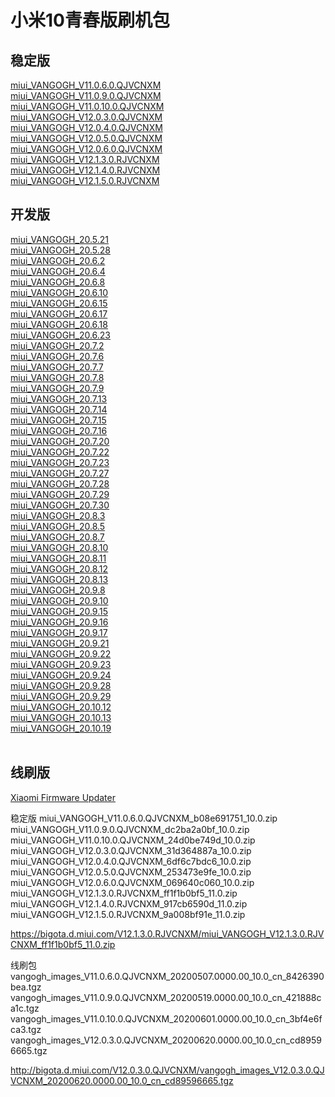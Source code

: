 # 小米10青春版刷机包
<h2>稳定版</h2>

<a href="https://bigota.d.miui.com/V11.0.6.0.QJVCNXM/miui_VANGOGH_V11.0.6.0.QJVCNXM_b08e691751_10.0.zip">miui_VANGOGH_V11.0.6.0.QJVCNXM</a><br>
<a href="https://bigota.d.miui.com/V11.0.9.0.QJVCNXM/miui_VANGOGH_V11.0.9.0.QJVCNXM_dc2ba2a0bf_10.0.zip">miui_VANGOGH_V11.0.9.0.QJVCNXM</a><br>
<a href="https://bigota.d.miui.com/V11.0.10.0.QJVCNXM/miui_VANGOGH_V11.0.10.0.QJVCNXM_24d0be749d_10.0.zip">miui_VANGOGH_V11.0.10.0.QJVCNXM</a><br>
<a href="https://bigota.d.miui.com/V12.0.3.0.QJVCNXM/miui_VANGOGH_V12.0.3.0.QJVCNXM_31d364887a_10.0.zip">miui_VANGOGH_V12.0.3.0.QJVCNXM</a><br>
<a href="https://bigota.d.miui.com/V12.0.4.0.QJVCNXM/miui_VANGOGH_V12.0.4.0.QJVCNXM_6df6c7bdc6_10.0.zip">miui_VANGOGH_V12.0.4.0.QJVCNXM</a><br>
<a href="https://bigota.d.miui.com/V12.0.5.0.QJVCNXM/miui_VANGOGH_V12.0.5.0.QJVCNXM_253473e9fe_10.0.zip">miui_VANGOGH_V12.0.5.0.QJVCNXM</a><br>
<a href="https://bigota.d.miui.com/V12.0.6.0.QJVCNXM/miui_VANGOGH_V12.0.6.0.QJVCNXM_069640c060_10.0.zip">miui_VANGOGH_V12.0.6.0.QJVCNXM</a><br>
<a href="https://bigota.d.miui.com/V12.1.3.0.RJVCNXM/miui_VANGOGH_V12.1.3.0.RJVCNXM_ff1f1b0bf5_11.0.zip">miui_VANGOGH_V12.1.3.0.RJVCNXM</a><br>
<a href="https://bigota.d.miui.com/V12.1.4.0.RJVCNXM/miui_VANGOGH_V12.1.4.0.RJVCNXM_917cb6590d_11.0.zip">miui_VANGOGH_V12.1.4.0.RJVCNXM</a><br>
<a href="https://bigota.d.miui.com/V12.1.5.0.RJVCNXM/miui_VANGOGH_V12.1.5.0.RJVCNXM_9a008bf91e_11.0.zip">miui_VANGOGH_V12.1.5.0.RJVCNXM</a><br>

<h2>开发版</h2>

<a href="https://bigota.d.miui.com/20.5.21/miui_VANGOGH_20.5.21_e43c80cfd7_10.0.zip">miui_VANGOGH_20.5.21</a><br>
<a href="https://bigota.d.miui.com/20.5.28/miui_VANGOGH_20.5.28_a9be7baead_10.0.zip">miui_VANGOGH_20.5.28</a><br>
<a href="https://bigota.d.miui.com/20.6.2/miui_VANGOGH_20.6.2_89053fab46_10.0.zip">miui_VANGOGH_20.6.2</a><br>
<a href="https://bigota.d.miui.com/20.6.4/miui_VANGOGH_20.6.4_bd87a8b2f1_10.0.zip">miui_VANGOGH_20.6.4</a><br>
<a href="https://bigota.d.miui.com/20.6.8/miui_VANGOGH_20.6.8_1aa8c9806e_10.0.zip">miui_VANGOGH_20.6.8</a><br>
<a href="https://bigota.d.miui.com/20.6.10/miui_VANGOGH_20.6.10_3f35033889_10.0.zip">miui_VANGOGH_20.6.10</a><br>
<a href="https://bigota.d.miui.com/20.6.15/miui_VANGOGH_20.6.15_f21c45135c_10.0.zip">miui_VANGOGH_20.6.15</a><br>
<a href="https://bigota.d.miui.com/20.6.17/miui_VANGOGH_20.6.17_2e020eea1e_10.0.zip">miui_VANGOGH_20.6.17</a><br>
<a href="https://bigota.d.miui.com/20.6.18/miui_VANGOGH_20.6.18_bba59800d5_10.0.zip">miui_VANGOGH_20.6.18</a><br>
<a href="https://bigota.d.miui.com/20.6.23/miui_VANGOGH_20.6.23_56451b25e5_10.0.zip">miui_VANGOGH_20.6.23</a><br>
<a href="https://bigota.d.miui.com/20.7.2/miui_VANGOGH_20.7.2_22e3f13461_10.0.zip">miui_VANGOGH_20.7.2</a><br>
<a href="https://bigota.d.miui.com/20.7.6/miui_VANGOGH_20.7.6_d903470c0c_10.0.zip">miui_VANGOGH_20.7.6</a><br>
<a href="https://bigota.d.miui.com/20.7.7/miui_VANGOGH_20.7.7_0c9892208a_10.0.zip">miui_VANGOGH_20.7.7</a><br>
<a href="https://bigota.d.miui.com/20.7.8/miui_VANGOGH_20.7.8_0240e1c4aa_10.0.zip">miui_VANGOGH_20.7.8</a><br>
<a href="https://bigota.d.miui.com/20.7.9/miui_VANGOGH_20.7.9_004069360e_10.0.zip">miui_VANGOGH_20.7.9</a><br>
<a href="https://bigota.d.miui.com/20.7.13/miui_VANGOGH_20.7.13_fe20e8aa23_10.0.zip">miui_VANGOGH_20.7.13</a><br>
<a href="https://bigota.d.miui.com/20.7.14/miui_VANGOGH_20.7.14_45957fdf15_10.0.zip">miui_VANGOGH_20.7.14</a><br>
<a href="https://bigota.d.miui.com/20.7.15/miui_VANGOGH_20.7.15_45c3f2aa4f_10.0.zip">miui_VANGOGH_20.7.15</a><br>
<a href="https://bigota.d.miui.com/20.7.16/miui_VANGOGH_20.7.16_a283c90d82_10.0.zip">miui_VANGOGH_20.7.16</a><br>
<a href="https://bigota.d.miui.com/20.7.20/miui_VANGOGH_20.7.20_53a387c2fd_10.0.zip">miui_VANGOGH_20.7.20</a><br>
<a href="https://bigota.d.miui.com/20.7.22/miui_VANGOGH_20.7.22_93d7a54249_10.0.zip">miui_VANGOGH_20.7.22</a><br>
<a href="https://bigota.d.miui.com/20.7.23/miui_VANGOGH_20.7.23_38107522a8_10.0.zip">miui_VANGOGH_20.7.23</a><br>
<a href="https://bigota.d.miui.com/20.7.27/miui_VANGOGH_20.7.27_0a4ad23079_10.0.zip">miui_VANGOGH_20.7.27</a><br>
<a href="https://bigota.d.miui.com/20.7.28/miui_VANGOGH_20.7.28_8f1a69790a_10.0.zip">miui_VANGOGH_20.7.28</a><br>
<a href="https://bigota.d.miui.com/20.7.29/miui_VANGOGH_20.7.29_454b9220fb_10.0.zip">miui_VANGOGH_20.7.29</a><br>
<a href="https://bigota.d.miui.com/20.7.30/miui_VANGOGH_20.7.30_50f72e5d8d_10.0.zip">miui_VANGOGH_20.7.30</a><br>
<a href="https://bigota.d.miui.com/20.8.3/miui_VANGOGH_20.8.3_7b4318003e_10.0.zip">miui_VANGOGH_20.8.3</a><br>
<a href="https://bigota.d.miui.com/20.8.5/miui_VANGOGH_20.8.5_a75ffd7377_10.0.zip">miui_VANGOGH_20.8.5</a><br>
<a href="https://bigota.d.miui.com/20.8.7/miui_VANGOGH_20.8.7_422bd5d71c_10.0.zip">miui_VANGOGH_20.8.7</a><br>
<a href="https://bigota.d.miui.com/20.8.10/miui_VANGOGH_20.8.10_d3b35Icbb4_10.0.zip">miui_VANGOGH_20.8.10</a><br>
<a href="https://bigota.d.miui.com/20.8.11/miui_VANGOGH_20.8.11_f7d8d7a7c4_10.0.zip">miui_VANGOGH_20.8.11</a><br>
<a href="https://bigota.d.miui.com/20.8.12/miui_VANGOGH_20.8.12_5a44c014f2_10.0.zip">miui_VANGOGH_20.8.12</a><br>
<a href="https://bigota.d.miui.com/20.8.13/miui_VANGOGH_20.8.13_bf30599b0b_10.0.zip">miui_VANGOGH_20.8.13</a><br>
<a href="https://bigota.d.miui.com/20.9.8/miui_VANGOGH_20.9.8_10dabb2f03_11.0.zip">miui_VANGOGH_20.9.8</a><br>
<a href="https://bigota.d.miui.com/20.9.10/miui_VANGOGH_20.9.10_f5cb49641d_11.0.zip">miui_VANGOGH_20.9.10</a><br>
<a href="https://bigota.d.miui.com/20.9.15/miui_VANGOGH_20.9.15_69a9530c07_11.0.zip">miui_VANGOGH_20.9.15</a><br>
<a href="https://bigota.d.miui.com/20.9.16/miui_VANGOGH_20.9.16_01aaed2ba3_11.0.zip">miui_VANGOGH_20.9.16</a><br>
<a href="https://bigota.d.miui.com/20.9.17/miui_VANGOGH_20.9.17_f6fd714aa4_11.0.zip">miui_VANGOGH_20.9.17</a><br>
<a href="https://bigota.d.miui.com/20.9.21/miui_VANGOGH_20.9.21_376d00d18e_11.0.zip">miui_VANGOGH_20.9.21</a><br>
<a href="https://bigota.d.miui.com/20.9.22/miui_VANGOGH_20.9.22_14852c3270_11.0.zip">miui_VANGOGH_20.9.22</a><br>
<a href="https://bigota.d.miui.com/20.9.23/miui_VANGOGH_20.9.23_797d64b0eb_11.0.zip">miui_VANGOGH_20.9.23</a><br>
<a href="https://bigota.d.miui.com/20.9.24/miui_VANGOGH_20.9.24_254630da48_11.0.zip">miui_VANGOGH_20.9.24</a><br>
<a href="https://bigota.d.miui.com/20.9.28/miui_VANGOGH_20.9.28_3a9e7d2f93_11.0.zip">miui_VANGOGH_20.9.28</a><br>
<a href="https://bigota.d.miui.com/20.9.29/miui_VANGOGH_20.9.29_6963135c6b_11.0.zip">miui_VANGOGH_20.9.29</a><br>
<a href="https://bigota.d.miui.com/20.10.12/miui_VANGOGH_20.10.12_ebeb780620_11.0.zip">miui_VANGOGH_20.10.12</a><br>
<a href="https://bigota.d.miui.com/20.10.13/miui_VANGOGH_20.10.13_3aea68d120_11.0.zip">miui_VANGOGH_20.10.13</a><br>
<a href="https://bigota.d.miui.com/20.10.19/miui_VANGOGH_20.10.19_24b4c04865_11.0.zip">miui_VANGOGH_20.10.19</a><br>
<br>

<h2>线刷版</h2>

<a href="https://xiaomifirmwareupdater.com/archive/miui/vangogh/">Xiaomi Firmware Updater</a>




稳定版
miui_VANGOGH_V11.0.6.0.QJVCNXM_b08e691751_10.0.zip
miui_VANGOGH_V11.0.9.0.QJVCNXM_dc2ba2a0bf_10.0.zip
miui_VANGOGH_V11.0.10.0.QJVCNXM_24d0be749d_10.0.zip
miui_VANGOGH_V12.0.3.0.QJVCNXM_31d364887a_10.0.zip
miui_VANGOGH_V12.0.4.0.QJVCNXM_6df6c7bdc6_10.0.zip
miui_VANGOGH_V12.0.5.0.QJVCNXM_253473e9fe_10.0.zip
miui_VANGOGH_V12.0.6.0.QJVCNXM_069640c060_10.0.zip
miui_VANGOGH_V12.1.3.0.RJVCNXM_ff1f1b0bf5_11.0.zip
miui_VANGOGH_V12.1.4.0.RJVCNXM_917cb6590d_11.0.zip
miui_VANGOGH_V12.1.5.0.RJVCNXM_9a008bf91e_11.0.zip

https://bigota.d.miui.com/V12.1.3.0.RJVCNXM/miui_VANGOGH_V12.1.3.0.RJVCNXM_ff1f1b0bf5_11.0.zip

线刷包
vangogh_images_V11.0.6.0.QJVCNXM_20200507.0000.00_10.0_cn_8426390bea.tgz
vangogh_images_V11.0.9.0.QJVCNXM_20200519.0000.00_10.0_cn_421888ca1c.tgz
vangogh_images_V11.0.10.0.QJVCNXM_20200601.0000.00_10.0_cn_3bf4e6fca3.tgz
vangogh_images_V12.0.3.0.QJVCNXM_20200620.0000.00_10.0_cn_cd89596665.tgz

http://bigota.d.miui.com/V12.0.3.0.QJVCNXM/vangogh_images_V12.0.3.0.QJVCNXM_20200620.0000.00_10.0_cn_cd89596665.tgz

